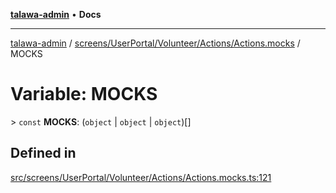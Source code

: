 [**talawa-admin**](../../../../../../README.md) • **Docs**

***

[talawa-admin](../../../../../../modules.md) / [screens/UserPortal/Volunteer/Actions/Actions.mocks](../README.md) / MOCKS

# Variable: MOCKS

\> `const` **MOCKS**: (`object` \| `object` \| `object`)[]

## Defined in

[src/screens/UserPortal/Volunteer/Actions/Actions.mocks.ts:121](https://github.com/PalisadoesFoundation/talawa-admin/blob/3f6b41a67c6932f4c0bce6ffb822d4ef12ede8c8/src/screens/UserPortal/Volunteer/Actions/Actions.mocks.ts#L121)
